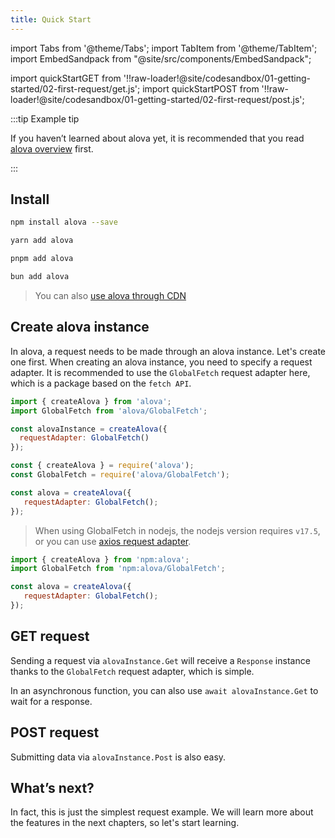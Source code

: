 ```yaml
---
title: Quick Start
---
```


import Tabs from '@theme/Tabs';
import TabItem from '@theme/TabItem';
import EmbedSandpack from "@site/src/components/EmbedSandpack";

import quickStartGET from '!!raw-loader!@site/codesandbox/01-getting-started/02-first-request/get.js';
import quickStartPOST from '!!raw-loader!@site/codesandbox/01-getting-started/02-first-request/post.js';

:::tip Example tip

If you haven’t learned about alova yet, it is recommended that you read [alova overview](/tutorial/getting-started) first.

:::

## Install

<Tabs>
<TabItem value="1" label="npm">

```bash
npm install alova --save
```

</TabItem>
<TabItem value="2" label="yarn">

```bash
yarn add alova
```

</TabItem>
<TabItem value="3" label="pnpm">

```bash
pnpm add alova
```

</TabItem>
<TabItem value="4" label="bun">

```bash
bun add alova
```

</TabItem>
</Tabs>

> You can also [use alova through CDN](/tutorial/others/use-in-static)

## Create alova instance

In alova, a request needs to be made through an alova instance. Let's create one first. When creating an alova instance, you need to specify a request adapter. It is recommended to use the `GlobalFetch` request adapter here, which is a package based on the `fetch API`.

<Tabs>
<TabItem value="1" label="esModule">

```javascript
import { createAlova } from 'alova';
import GlobalFetch from 'alova/GlobalFetch';

const alovaInstance = createAlova({
  requestAdapter: GlobalFetch()
});
```

</TabItem>
<TabItem value="2" label="commonJS">

```javascript
const { createAlova } = require('alova');
const GlobalFetch = require('alova/GlobalFetch');

const alova = createAlova({
   requestAdapter: GlobalFetch();
});
```

> When using GlobalFetch in nodejs, the nodejs version requires `v17.5`, or you can use [axios request adapter](/tutorial/request-adapter/axios/).

</TabItem>
<TabItem value="3" label="deno">

```javascript
import { createAlova } from 'npm:alova';
import GlobalFetch from 'npm:alova/GlobalFetch';

const alova = createAlova({
   requestAdapter: GlobalFetch();
});
```

</TabItem>
</Tabs>

## GET request

Sending a request via `alovaInstance.Get` will receive a `Response` instance thanks to the `GlobalFetch` request adapter, which is simple.

<EmbedSandpack template="vanilla" mainFile={quickStartGET} editorHeight={400} containBaseURL={false} />

In an asynchronous function, you can also use `await alovaInstance.Get` to wait for a response.

## POST request

Submitting data via `alovaInstance.Post` is also easy.

<EmbedSandpack template="vanilla" mainFile={quickStartPOST} editorHeight={400} containBaseURL={false} />

## What’s next?

In fact, this is just the simplest request example. We will learn more about the features in the next chapters, so let's start learning.
